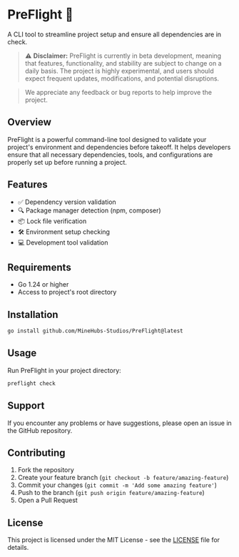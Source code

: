 # PreFlight 🚀

A CLI tool to streamline project setup and ensure all dependencies are in check.

> :warning: **Disclaimer:** PreFlight is currently in beta development,
meaning that features, functionality, and stability are subject to change on a daily basis.
The project is highly experimental, and users should expect frequent updates, modifications, and potential disruptions.

>We appreciate any feedback or bug reports to help improve the project.

## Overview

PreFlight is a powerful command-line tool designed to validate your project's environment and dependencies before takeoff. It helps developers ensure that all necessary dependencies, tools, and configurations are properly set up before running a project.

## Features

- ✅ Dependency version validation
- 🔍 Package manager detection (npm, composer)
- 📦 Lock file verification
- 🛠️ Environment setup checking
- 💻 Development tool validation

## Requirements

- Go 1.24 or higher
- Access to project's root directory

## Installation

```bash
go install github.com/MineHubs-Studios/PreFlight@latest
```

## Usage

Run PreFlight in your project directory:

```bash
preflight check
```

## Support

If you encounter any problems or have suggestions, please open an issue in the GitHub repository.

## Contributing

1. Fork the repository
2. Create your feature branch (`git checkout -b feature/amazing-feature`)
3. Commit your changes (`git commit -m 'Add some amazing feature'`)
4. Push to the branch (`git push origin feature/amazing-feature`)
5. Open a Pull Request

## License

This project is licensed under the MIT License - see the [LICENSE](LICENSE) file for details.
